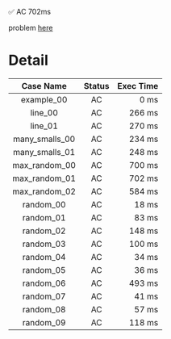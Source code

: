 ✅  AC  702ms

problem [here](https://judge.yosupo.jp/problem/bipartitematching)

# Detail

| Case Name | Status | Exec Time |
|:---------:|:------:|---------:|
| example_00 | AC | 0 ms |
| line_00 | AC | 266 ms |
| line_01 | AC | 270 ms |
| many_smalls_00 | AC | 234 ms |
| many_smalls_01 | AC | 248 ms |
| max_random_00 | AC | 700 ms |
| max_random_01 | AC | 702 ms |
| max_random_02 | AC | 584 ms |
| random_00 | AC | 18 ms |
| random_01 | AC | 83 ms |
| random_02 | AC | 148 ms |
| random_03 | AC | 100 ms |
| random_04 | AC | 34 ms |
| random_05 | AC | 36 ms |
| random_06 | AC | 493 ms |
| random_07 | AC | 41 ms |
| random_08 | AC | 57 ms |
| random_09 | AC | 118 ms |


